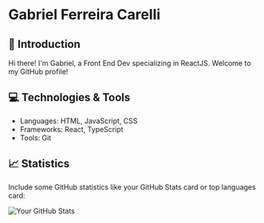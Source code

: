 # Gabriel Ferreira Carelli

## 👋 Introduction
Hi there! I'm Gabriel, a Front End Dev specializing in ReactJS. Welcome to my GitHub profile!

## 💻 Technologies & Tools

- Languages: HTML, JavaScript, CSS
- Frameworks: React, TypeScript
- Tools: Git

## 📈 Statistics
Include some GitHub statistics like your GitHub Stats card or top languages card:

![Your GitHub Stats](https://github-readme-stats.vercel.app/api?username=yourusername&show_icons=true)
